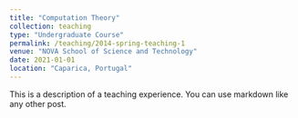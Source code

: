 ```yaml
---
title: "Computation Theory"
collection: teaching
type: "Undergraduate Course"
permalink: /teaching/2014-spring-teaching-1
venue: "NOVA School of Science and Technology"
date: 2021-01-01
location: "Caparica, Portugal"
---
```


This is a description of a teaching experience. You can use markdown like any other post.
